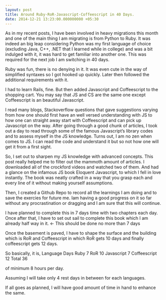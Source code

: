 ```yaml
---
layout: post
title: Around Ruby-RoR-Javascript-Coffeescript in 40 Days.
date: 2014-12-21 13:23:00.000000000 +05:30
---
```

As in my recent posts, I have been involved in heavy migrations this month and one of the main thing I am migrating is from Python to Ruby. It was indeed an big leap considering Python was my first language of choice (excluding Java, C++, .NET that I learned while in college) and was a bit indulged with it, it was hard to get familiar into another one. This was required for the next job I am switching in 40 days.

Ruby was fun, there is no denying in it. It was even cute in the way of simplified syntaxes so I got hooked up quickly. Later then followed the additional requirements with it.

I had to learn Rails, fine. But then added Javascript and Coffeescript to the shopping cart. You may say that JS and CS are the same one except Coffeescript is an beautiful Javascript.

I read many blogs, Stackoverflow questions that gave suggestions varying from how one should first have an well versed understanding with JS to how one can straight away start with Coffeescript and can pick up Javascript on the way. After going through a good chunk of articles, I took out a day to read through some of the famous Javascript’s library codes and to assess myself in the JS knowledge. Turns out, I am no zen when comes to JS. I can read the code and understand it but so not how one will get it from a first sight.

So, I set out to sharpen my JS knowledge with advanced concepts. This post really helped me to filter out the mammoth amount of articles. I downloaded all of the crockford videos and watched two of them. And had a glance on the infamous JS book Eloquent Javascript, to which I fell in love instantly. The book was neatly crafted in a way that you grasp each and every line of it without making yourself assumptions.

Then, I created a Github Repo to record all the learnings I am doing and to save the exercies for future me. Iam having a good progress on it so far without any procrastination or dragging and I am sure that this will continue.

I have planned to complete this in 7 days time with two chapters each day. Once after that, I have to set out sail to complete this book which I am already half way in it. <- This should be done no more than 7 days

Once the basement is paved, I have to shape the surface and the building which is RoR and Coffeescript in which RoR gets 10 days and finally coffeescript gets 12 days.

So basically, it is,
Language 	Days
Ruby 		7
RoR 		10
Javascript 	7
Coffeescript 	12
Total 	36

of minimum 8 hours per day.

Assuming I will take only 4 rest days in between for each languages.

If all goes as planned, I will have good amount of time in hand to enhance the same.
